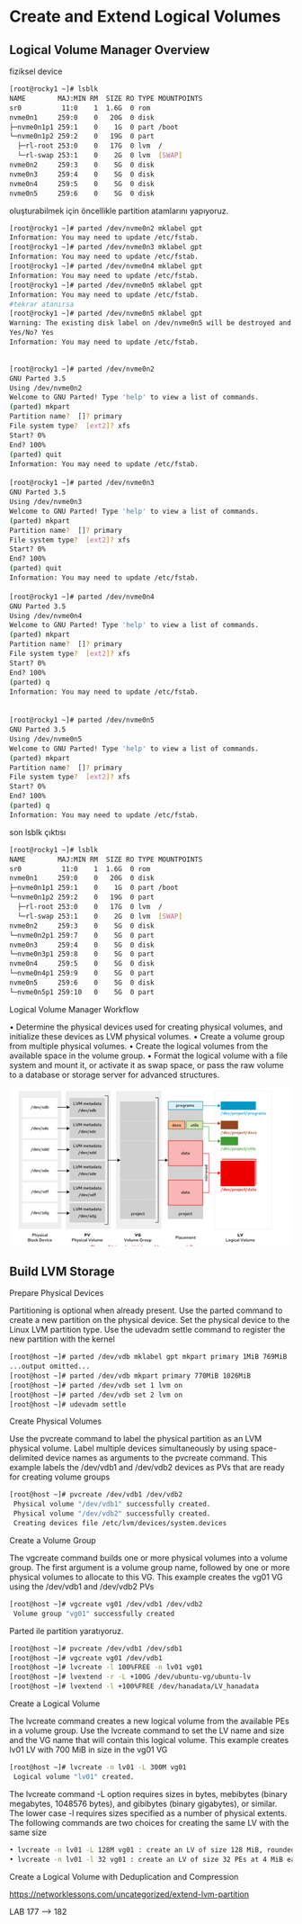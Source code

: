 # Create and Extend Logical Volumes

## Logical Volume Manager Overview

fiziksel device

```sh
[root@rocky1 ~]# lsblk
NAME        MAJ:MIN RM  SIZE RO TYPE MOUNTPOINTS
sr0          11:0    1  1.6G  0 rom
nvme0n1     259:0    0   20G  0 disk
├─nvme0n1p1 259:1    0    1G  0 part /boot
└─nvme0n1p2 259:2    0   19G  0 part
  ├─rl-root 253:0    0   17G  0 lvm  /
  └─rl-swap 253:1    0    2G  0 lvm  [SWAP]
nvme0n2     259:3    0    5G  0 disk
nvme0n3     259:4    0    5G  0 disk
nvme0n4     259:5    0    5G  0 disk
nvme0n5     259:6    0    5G  0 disk
```

oluşturabilmek için öncellikle partition atamlarını yapıyoruz.

```sh
[root@rocky1 ~]# parted /dev/nvme0n2 mklabel gpt
Information: You may need to update /etc/fstab.
[root@rocky1 ~]# parted /dev/nvme0n3 mklabel gpt
Information: You may need to update /etc/fstab.
[root@rocky1 ~]# parted /dev/nvme0n4 mklabel gpt
Information: You may need to update /etc/fstab.
[root@rocky1 ~]# parted /dev/nvme0n5 mklabel gpt
Information: You may need to update /etc/fstab.
#tekrar atanırsa
[root@rocky1 ~]# parted /dev/nvme0n5 mklabel gpt
Warning: The existing disk label on /dev/nvme0n5 will be destroyed and all data on this disk will be lost. Do you want to continue?
Yes/No? Yes
Information: You may need to update /etc/fstab.
```

```sh

[root@rocky1 ~]# parted /dev/nvme0n2
GNU Parted 3.5
Using /dev/nvme0n2
Welcome to GNU Parted! Type 'help' to view a list of commands.
(parted) mkpart
Partition name?  []? primary
File system type?  [ext2]? xfs
Start? 0%
End? 100%
(parted) quit
Information: You may need to update /etc/fstab.

[root@rocky1 ~]# parted /dev/nvme0n3
GNU Parted 3.5
Using /dev/nvme0n3
Welcome to GNU Parted! Type 'help' to view a list of commands.
(parted) mkpart
Partition name?  []? primary
File system type?  [ext2]? xfs
Start? 0%
End? 100%
(parted) quit
Information: You may need to update /etc/fstab.

[root@rocky1 ~]# parted /dev/nvme0n4
GNU Parted 3.5
Using /dev/nvme0n4
Welcome to GNU Parted! Type 'help' to view a list of commands.
(parted) mkpart
Partition name?  []? primary
File system type?  [ext2]? xfs
Start? 0%
End? 100%
(parted) q
Information: You may need to update /etc/fstab.


[root@rocky1 ~]# parted /dev/nvme0n5
GNU Parted 3.5
Using /dev/nvme0n5
Welcome to GNU Parted! Type 'help' to view a list of commands.
(parted) mkpart
Partition name?  []? primary
File system type?  [ext2]? xfs
Start? 0%
End? 100%
(parted) q
Information: You may need to update /etc/fstab.

```

son lsblk çıktısı

```sh
[root@rocky1 ~]# lsblk
NAME        MAJ:MIN RM  SIZE RO TYPE MOUNTPOINTS
sr0          11:0    1  1.6G  0 rom
nvme0n1     259:0    0   20G  0 disk
├─nvme0n1p1 259:1    0    1G  0 part /boot
└─nvme0n1p2 259:2    0   19G  0 part
  ├─rl-root 253:0    0   17G  0 lvm  /
  └─rl-swap 253:1    0    2G  0 lvm  [SWAP]
nvme0n2     259:3    0    5G  0 disk
└─nvme0n2p1 259:7    0    5G  0 part
nvme0n3     259:4    0    5G  0 disk
└─nvme0n3p1 259:8    0    5G  0 part
nvme0n4     259:5    0    5G  0 disk
└─nvme0n4p1 259:9    0    5G  0 part
nvme0n5     259:6    0    5G  0 disk
└─nvme0n5p1 259:10   0    5G  0 part
```




Logical Volume Manager Workflow

• Determine the physical devices used for creating physical volumes, and initialize these devices
as LVM physical volumes.
• Create a volume group from multiple physical volumes.
• Create the logical volumes from the available space in the volume group.
• Format the logical volume with a file system and mount it, or activate it as swap space, or pass
the raw volume to a database or storage server for advanced structures.



![alt text](image-2.png)


## Build LVM Storage



Prepare Physical Devices

Partitioning is optional when already present. Use the parted command to create a new partition
on the physical device. Set the physical device to the Linux LVM partition type. Use the
udevadm settle command to register the new partition with the kernel

```sh
[root@host ~]# parted /dev/vdb mklabel gpt mkpart primary 1MiB 769MiB
...output omitted...
[root@host ~]# parted /dev/vdb mkpart primary 770MiB 1026MiB
[root@host ~]# parted /dev/vdb set 1 lvm on
[root@host ~]# parted /dev/vdb set 2 lvm on
[root@host ~]# udevadm settle
```

Create Physical Volumes

Use the pvcreate command to label the physical partition as an LVM physical volume. Label
multiple devices simultaneously by using space-delimited device names as arguments to the
pvcreate command. This example labels the /dev/vdb1 and /dev/vdb2 devices as PVs that
are ready for creating volume groups


```sh
[root@host ~]# pvcreate /dev/vdb1 /dev/vdb2
 Physical volume "/dev/vdb1" successfully created.
 Physical volume "/dev/vdb2" successfully created.
 Creating devices file /etc/lvm/devices/system.devices
```


Create a Volume Group

The vgcreate command builds one or more physical volumes into a volume group. The first
argument is a volume group name, followed by one or more physical volumes to allocate to this
VG. This example creates the vg01 VG using the /dev/vdb1 and /dev/vdb2 PVs


```sh
[root@host ~]# vgcreate vg01 /dev/vdb1 /dev/vdb2
 Volume group "vg01" successfully created
```





Parted ile partition yaratıyoruz.

```sh
[root@host ~]# pvcreate /dev/vdb1 /dev/sdb1
[root@host ~]# vgcreate vg01 /dev/vdb1
[root@host ~]# lvcreate -l 100%FREE -n lv01 vg01
[root@host ~]# lvextend -r -L +100G /dev/ubuntu-vg/ubuntu-lv
[root@host ~]# lvextend -l +100%FREE /dev/hanadata/LV_hanadata
```


Create a Logical Volume

The lvcreate command creates a new logical volume from the available PEs in a volume group.
Use the lvcreate command to set the LV name and size and the VG name that will contain this
logical volume. This example creates lv01 LV with 700 MiB in size in the vg01 VG

```sh
[root@host ~]# lvcreate -n lv01 -L 300M vg01
 Logical volume "lv01" created.
```

The lvcreate command -L option requires sizes in bytes, mebibytes (binary megabytes,
1048576 bytes), and gibibytes (binary gigabytes), or similar. The lower case -l requires sizes
specified as a number of physical extents. The following commands are two choices for creating
the same LV with the same size

```sh
• lvcreate -n lv01 -L 128M vg01 : create an LV of size 128 MiB, rounded to the next PE.
• lvcreate -n lv01 -l 32 vg01 : create an LV of size 32 PEs at 4 MiB each is 128 MiB.
```

Create a Logical Volume with Deduplication and Compression








https://networklessons.com/uncategorized/extend-lvm-partition


LAB 177 --> 182